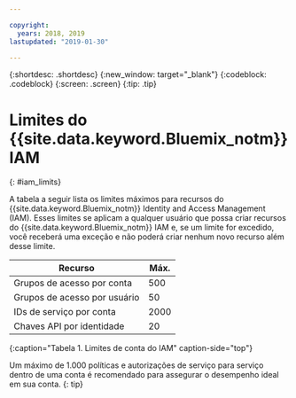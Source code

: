```yaml
---

copyright:
  years: 2018, 2019
lastupdated: "2019-01-30"

---
```



{:shortdesc: .shortdesc}
{:new_window: target="_blank"}
{:codeblock: .codeblock}
{:screen: .screen}
{:tip: .tip}

# Limites do {{site.data.keyword.Bluemix_notm}} IAM
{: #iam_limits}

A tabela a seguir lista os limites máximos para recursos do {{site.data.keyword.Bluemix_notm}} Identity and Access Management (IAM). Esses limites se aplicam a qualquer usuário que possa criar recursos do {{site.data.keyword.Bluemix_notm}} IAM e, se um limite for excedido, você receberá uma exceção e não poderá criar nenhum novo recurso além desse limite.

| Recurso | Máx. |
|----------|---------|
| Grupos de acesso por conta | 500 |
| Grupos de acesso por usuário | 50 | 
| IDs de serviço por conta | 2000 | 
| Chaves API por identidade | 20 |
{:caption="Tabela 1. Limites de conta do IAM" caption-side="top"}

Um máximo de 1.000 políticas e autorizações de serviço para serviço dentro de uma conta é recomendado para assegurar o desempenho ideal em sua conta. 
{: tip}
